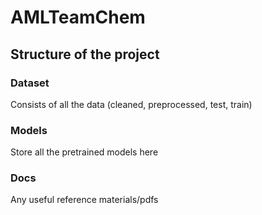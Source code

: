 # AMLTeamChem

## Structure of the project
### Dataset
Consists of all the data (cleaned, preprocessed, test, train)
### Models
Store all the pretrained models here
### Docs
Any useful reference materials/pdfs 
